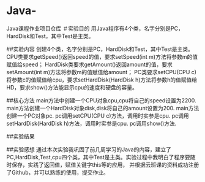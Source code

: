 # Java-
Java课程作业项目仓库
＃实验目的
用Java程序有4个类，名字分别是PC，HardDisk和Test，其中Test是主类。  

##实验内容
创建4个类，名字分别是PC，HardDisk和Test，其中Test是主类。  
CPU类要求getSpeed()返回speed的值，要求setSpeed(int m)方法将参数m的值赋值给speed；
HardDisk类要求getAmount()返回amount的值，要求setAmount(int m)方法将参数m的值赋值给amount；
PC类要求setCPU(CPU c)将参数c的值赋值给cpu，要求setHardDisk(HardDisk h)方法将参数h的值赋值给HD，要求show()方法能显示cpu的速度和硬盘的容量。

##核心方法
main方法中创建一个CPU对象cpu,cpu将自己的speed设置为2200.
main方法创建一个HardDisk对象disk,disk将自己的amount设置为200.
main方法创建一个PC对象pc.
pc调用setCPU(CPU c)方法，调用时实参是cpu.
pc调用setHardDisk(HardDisk h)方法，调用时实参是cpu.
pc调用show()方法.

##实验结果 

##实验感想
通过本次实验我巩固了前几周学习的Java的内容，建立了PC,HardDisk,Test,cpu四个类，其中Test是主类。实验过程中我明白了程序要随时保存，实践了返回值，赋值关键字this等的应用，
并根据云班课的资料成功注册了Github，并可以熟练的使用，提交作业。

